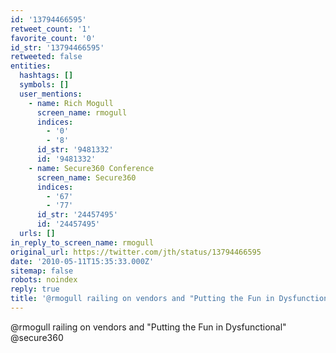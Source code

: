 ```yaml
---
id: '13794466595'
retweet_count: '1'
favorite_count: '0'
id_str: '13794466595'
retweeted: false
entities:
  hashtags: []
  symbols: []
  user_mentions:
    - name: Rich Mogull
      screen_name: rmogull
      indices:
        - '0'
        - '8'
      id_str: '9481332'
      id: '9481332'
    - name: Secure360 Conference
      screen_name: Secure360
      indices:
        - '67'
        - '77'
      id_str: '24457495'
      id: '24457495'
  urls: []
in_reply_to_screen_name: rmogull
original_url: https://twitter.com/jth/status/13794466595
date: '2010-05-11T15:35:33.000Z'
sitemap: false
robots: noindex
reply: true
title: '@rmogull railing on vendors and "Putting the Fun in Dysfunctional" @secure360'
---
```


@rmogull railing on vendors and "Putting the Fun in Dysfunctional" @secure360